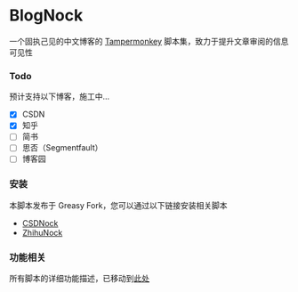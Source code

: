 # BlogNock

一个固执己见的中文博客的 [Tampermonkey](https://github.com/search?q=Tampermonkey&type=repositories) 脚本集，致力于提升文章审阅的信息可见性

### Todo

预计支持以下博客，施工中...

- [x] CSDN
- [x] 知乎
- [ ] 简书
- [ ] 思否（Segmentfault）
- [ ] 博客园

### 安装

本脚本发布于 Greasy Fork，您可以通过以下链接安装相关脚本

- [CSDNock](https://greasyfork.org/zh-CN/scripts/493011-csdnock)
- [ZhihuNock](https://greasyfork.org/zh-CN/scripts/493979-zhihunock)

### 功能相关

所有脚本的详细功能描述，已移动到[此处](https://github.com/Exisi/BlogNock/tree/main/nock/README.md)
